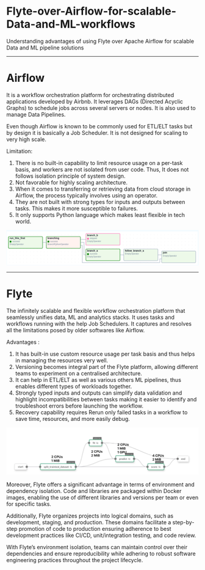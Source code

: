 # Flyte-over-Airflow-for-scalable-Data-and-ML-workflows
Understanding advantages of using Flyte over Apache Airflow for scalable Data and ML pipeline solutions 

***************************
# Airflow
It is a workflow orchestration platform for orchestrating distributed applications developed by Airbnb. It leverages DAGs (Directed Acyclic Graphs) to schedule jobs across several servers or nodes.
It is also used to manage Data Pipelines.

Even though Airflow is known to be commonly used for ETL/ELT tasks but by design it is basically a Job Scheduler. It is not designed for scaling to very high scale.

Limitation:
1.  There is no built-in capability to limit resource usage on a per-task basis, and workers are not isolated from user code. Thus, It does not follows isolation principle of system design.
2.  Not favorable for highly scaling architecture.
3.  When it comes to transferring or retrieving data from cloud storage in Airflow, the process typically involves using an operator.
4.  They are not built with strong types for inputs and outputs between tasks. This makes it more susceptible to failures.
5.  It only supports Python language which makes least flexible in tech world.


![](https://github.com/joshir199/Flyte-over-Airflow-for-scalable-Data-and-ML-workflows/blob/main/airflow.png)


**************************
# Flyte
The infinitely scalable and flexible workflow orchestration platform that seamlessly unifies data, ML and analytics stacks. It uses tasks and workflows running with the help Job Schedulers.
It captures and resolves all the limitations posed by older softwares like Airflow.

Advantages : 
1. It has built-in use custom resource usage per task basis and thus helps in managing the resources very well.
2. Versioning becomes integral part of the Flyte platform, allowing different teams to experiment on a centralised architecture. 
3. It can help in ETL/ELT as well as various others ML pipelines, thus enables different types of workloads together.
4. Strongly typed inputs and outputs can simplify data validation and highlight incompatibilities between tasks making it easier to identify and troubleshoot errors before launching the workflow.
5. Recovery capability requires Rerun only failed tasks in a workflow to save time, resources, and more easily debug.


![](https://github.com/joshir199/Flyte-over-Airflow-for-scalable-Data-and-ML-workflows/blob/main/flyte_pipeline.png)

Moreover, Flyte offers a significant advantage in terms of environment and dependency isolation. 
Code and libraries are packaged within Docker images, enabling the use of different libraries and versions per team or even for specific tasks.

Additionally, Flyte organizes projects into logical domains, such as development, staging, and production. 
These domains facilitate a step-by-step promotion of code to production ensuring adherence to best development practices like CI/CD, unit/integration testing, and code review. 

With Flyte’s environment isolation, teams can maintain control over their dependencies and ensure reproducibility while adhering to robust software engineering practices throughout the project lifecycle.

